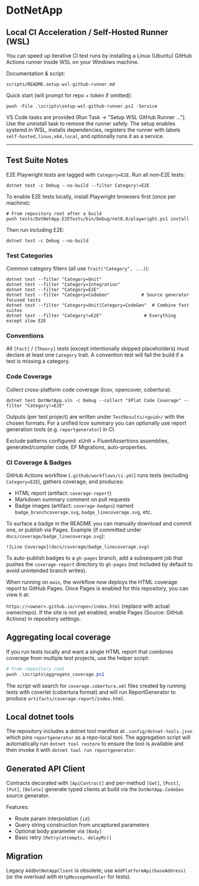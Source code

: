 # DotNetApp

## Local CI Acceleration / Self-Hosted Runner (WSL)

You can speed up iterative CI test runs by installing a Linux (Ubuntu) GitHub Actions runner inside WSL on your Windows machine.

Documentation & script:

`scripts/README.setup-wsl-github-runner.md`

Quick start (will prompt for repo + token if omitted):

```
pwsh -File .\scripts\setup-wsl-github-runner.ps1 -Service
```

VS Code tasks are provided (Run Task → "Setup WSL GitHub Runner ..."). Use the uninstall task to remove the runner safely. The setup enables systemd in WSL, installs dependencies, registers the runner with labels `self-hosted,linux,x64,local`, and optionally runs it as a service.

---

## Test Suite Notes

E2E Playwright tests are tagged with `Category=E2E`.
Run all non‑E2E tests:
```
dotnet test -c Debug --no-build --filter Category!=E2E
```

To enable E2E tests locally, install Playwright browsers first (once per machine):
```
# From repository root after a build
pwsh tests/DotNetApp.E2ETests/bin/Debug/net8.0/playwright.ps1 install
```
Then run including E2E:
```
dotnet test -c Debug --no-build
```

### Test Categories

Common category filters (all use `Trait("Category", ...)`):

```
dotnet test --filter "Category=Unit"
dotnet test --filter "Category=Integration"
dotnet test --filter "Category=E2E"
dotnet test --filter "Category=CodeGen"            # Source generator focused tests
dotnet test --filter "Category=Unit|Category=CodeGen"  # Combine fast suites
dotnet test --filter "Category!=E2E"                # Everything except slow E2E
```

### Conventions

All `[Fact]` / `[Theory]` tests (except intentionally skipped placeholders) must declare at least one `Category` trait. A convention test will fail the build if a test is missing a category.

### Code Coverage

Collect cross-platform code coverage (lcov, opencover, cobertura):

```
dotnet test DotNetApp.sln -c Debug --collect "XPlat Code Coverage" --filter "Category!=E2E"
```

Outputs (per test project) are written under `TestResults/<guid>/` with the chosen formats. For a unified lcov summary you can optionally use report generation tools (e.g. `reportgenerator`) in CI.

Exclude patterns configured: xUnit + FluentAssertions assemblies, generated/compiler code, EF Migrations, auto-properties.

### CI Coverage & Badges

GitHub Actions workflow (`.github/workflows/ci.yml`) runs tests (excluding `Category=E2E`), gathers coverage, and produces:
* HTML report (artifact: `coverage-report`)
* Markdown summary comment on pull requests
* Badge images (artifact: `coverage-badges`) named `badge_branchcoverage.svg`, `badge_linecoverage.svg`, etc.

To surface a badge in the README you can manually download and commit one, or publish via Pages. Example (if committed under `docs/coverage/badge_linecoverage.svg`):

```
![Line Coverage](docs/coverage/badge_linecoverage.svg)
```

To auto-publish badges to a `gh-pages` branch, add a subsequent job that pushes the `coverage-report` directory to `gh-pages` (not included by default to avoid unintended branch writes).

When running on `main`, the workflow now deploys the HTML coverage report to GitHub Pages. Once Pages is enabled for this repository, you can view it at:

`https://<owner>.github.io/<repo>/index.html` (replace with actual owner/repo). If the site is not yet enabled, enable Pages (Source: GitHub Actions) in repository settings.

Aggregating local coverage
-------------------------
If you run tests locally and want a single HTML report that combines coverage from multiple test projects, use the helper script:

```powershell
# From repository root
pwsh .\scripts\aggregate_coverage.ps1
```

The script will search for `coverage.cobertura.xml` files created by running tests with coverlet (cobertura format) and will run ReportGenerator to produce `artifacts/coverage-report/index.html`.

Local dotnet tools
------------------
The repository includes a dotnet tool manifest at `.config/dotnet-tools.json` which pins `reportgenerator` as a repo-local tool. The aggregation script will automatically run `dotnet tool restore` to ensure the tool is available and then invoke it with `dotnet tool run reportgenerator`.


## Generated API Client
Contracts decorated with `[ApiContract]` and per-method `[Get]`, `[Post]`, `[Put]`, `[Delete]` generate typed clients at build via the `DotNetApp.CodeGen` source generator.

Features:
- Route param interpolation `{id}`
- Query string construction from uncaptured parameters
- Optional body parameter via `[Body]`
- Basic retry `[Retry(attempts, delayMs)]`

## Migration
Legacy `AddDotNetAppClient` is obsolete; use `AddPlatformApi(baseAddress)` (or the overload with `HttpMessageHandler` for tests).
